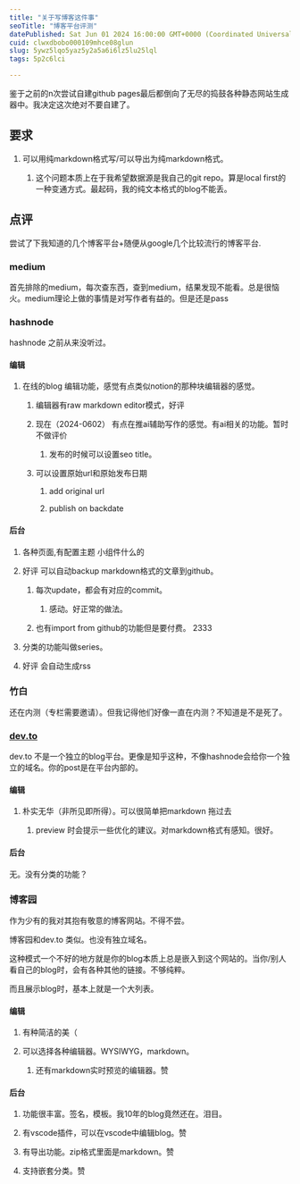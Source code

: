 ```yaml
---
title: "关于写博客这件事"
seoTitle: "博客平台评测"
datePublished: Sat Jun 01 2024 16:00:00 GMT+0000 (Coordinated Universal Time)
cuid: clwxdbobo000109mhce08glun
slug: 5ywz5lqo5yaz5y2a5a6i6lz5lu25lql
tags: 5p2c6lci

---
```


鉴于之前的n次尝试自建github pages最后都倒向了无尽的捣鼓各种静态网站生成器中。我决定这次绝对不要自建了。

## 要求

1. 可以用纯markdown格式写/可以导出为纯markdown格式。
    
    1. 这个问题本质上在于我希望数据源是我自己的git repo。算是local first的一种变通方式。最起码，我的纯文本格式的blog不能丢。
        

## 点评

尝试了下我知道的几个博客平台+随便从google几个比较流行的博客平台.

### medium

首先排除的medium，每次查东西，查到medium，结果发现不能看。总是很恼火。medium理论上做的事情是对写作者有益的。但是还是pass

### hashnode

hashnode 之前从来没听过。

#### 编辑

1. 在线的blog 编辑功能，感觉有点类似notion的那种块编辑器的感觉。
    
    1. 编辑器有raw markdown editor模式，好评
        
    2. 现在（2024-0602） 有点在推ai辅助写作的感觉。有ai相关的功能。暂时不做评价
        
        1. 发布的时候可以设置seo title。
            
    3. 可以设置原始url和原始发布日期
        
        1. add original url
            
        2. publish on backdate
            

#### 后台

1. 各种页面,有配置主题 小组件什么的
    
2. 好评 可以自动backup markdown格式的文章到github。
    
    1. 每次update，都会有对应的commit。
        
        1. 感动。好正常的做法。
            
    2. 也有import from github的功能但是要付费。 2333
        
3. 分类的功能叫做series。
    
4. 好评 会自动生成rss
    

### 竹白

还在内测（专栏需要邀请）。但我记得他们好像一直在内测？不知道是不是死了。

### [dev.to](http://dev.to)

dev.to 不是一个独立的blog平台。更像是知乎这种，不像hashnode会给你一个独立的域名。你的post是在平台内部的。

#### 编辑

1. 朴实无华（非所见即所得）。可以很简单把markdown 拖过去
    
    1. preview 时会提示一些优化的建议。对markdown格式有感知。很好。
        
    

#### 后台

无。没有分类的功能？

### 博客园

作为少有的我对其抱有敬意的博客网站。不得不尝。

博客园和dev.to 类似。也没有独立域名。

这种模式一个不好的地方就是你的blog本质上总是嵌入到这个网站的。当你/别人看自己的blog时，会有各种其他的链接。不够纯粹。

而且展示blog时，基本上就是一个大列表。

#### 编辑

1. 有种简洁的美（
    
2. 可以选择各种编辑器。WYSIWYG，markdown。
    
    1. 还有markdown实时预览的编辑器。赞
        

#### 后台

1. 功能很丰富。签名，模板。我10年的blog竟然还在。泪目。
    
2. 有vscode插件，可以在vscode中编辑blog。赞
    
3. 有导出功能。zip格式里面是markdown。赞
    
4. 支持嵌套分类。赞